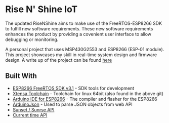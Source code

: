 # Rise N' Shine IoT

The updated RiseNShine aims to make use of the FreeRTOS-ESP8266 SDK to fulfill new software requirements. These new software requirements enhances the product by providing a covenient user interface to allow debugging or monitoring. 

A personal project that uses MSP430G2553 and ESP8266 (ESP-01 module). This project showcases my skill in real-time system design and firmware design. A write up of the project can be found [here](https://jayveevelayo.com/project/2018/11/02/risenshine)

## Built With

* [ESP8266 FreeRTOS SDK v3.1](https://github.com/espressif/ESP8266_RTOS_SDK/tree/release/v3.1) - SDK tools for development
* [Xtensa Toolchain](https://dl.espressif.com/dl/xtensa-lx106-elf-linux64-1.22.0-92-g8facf4c-5.2.0.tar.gz) - Toolchain for linux 64bit (also found in the above git)
* [Arduino IDE for ESP8266](https://github.com/esp8266/Arduino) - The compiler and flasher for the ESP8266
* [ArduinoJson](https://github.com/bblanchon/ArduinoJson) - Used to parse JSON objects from web API
* [Sunset / Sunrse API](http://sunrise-sunset.org/api)
* [Current time API](http://worldclockapi.com/)
